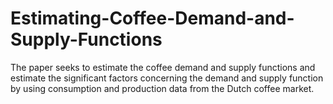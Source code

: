 # Estimating-Coffee-Demand-and-Supply-Functions
The paper seeks to estimate the coffee demand and supply functions and estimate the significant factors concerning the demand and supply function by using consumption and production data from the Dutch coffee market.
